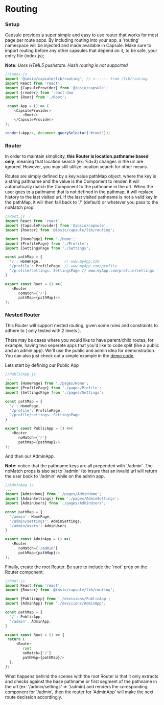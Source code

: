 
# Routing


### Setup
Capsule provides a super simple and easy to use router that works for most page per route apps. By including routing into your app, a 'routing' namespace will be injected and made available in Capsule. Make sure to import routing before any other capsules that depend on it, to be safe, your entry file (index.js);

 **Note:** *Uses HTML5 pushstate. Hash routing is not supported*

```js
//index.js
import '@iosio/capsule/lib/routing'; // <------ from /lib/routing
import React from 'react';
import {CapsuleProvider} from '@iosio/capsule';
import {render} from 'react-dom'
import {Root} from './Root';

 const App = () => (
    <CapsuleProvider>
        <Root/>
    </CapsuleProvider>
);

render(<App/>, document.querySelector('#root'));

```
### Router 

In order to maintain simplicity, **this Router is location.pathname based only**, meaning that location.search (ex: ?id=3) changes in the url are ignored. However, you may still utilize location.search for other means.

Routes are simply defined by a key:value pathMap object, where the key is a string pathname and the value is the Component to render. It will automatically match the Component to the pathname in the url. When the user goes to a pathname that is not defined in the pathmap, it will replace history to the last visited url. If the last visited pathname is not a valid key in the pathMap, it will then fall back to '/' (default) or whatever you pass to the noMatch prop.

```js
//Root.js
import React from 'react';
import {CapsuleProvider} from '@iosio/capsule';
import {Router} from '@iosio/capsule/lib/routing';

import {HomePage} from './Home';
import {ProfilePage} from './Profile';
import {SettingsPage from './Settings';

const pathMap = {
  '/': HomePage,           // www.myApp.com
  '/profile': ProfilePage, // www.myApp.com/profile
  '/profile/settings: SettingsPage // www.myApp.com/profile/settings
}

export const Root = () =>(
   <Router
      noMatch={'/'}
      pathMap={pathMap}/>
);
```

### Nested Router
This Router will support nested routing, given some rules and constraints to adhere to ( only tested with 2 levels ).

There may be cases where you would like to have parent/child routes, for example, having two seperate apps that you'd like to code split (like a public and an admin app). We'll use the public and admin idea for demonstration. 
You can also just check out a simple example in the [demo code](https://github.com/iosio/capsule/tree/master/demo/src);

Lets start by defining our Public App

```js
//PublicApp.js
...
import {HomePage} from './pages/Home';
import {ProfilePage} from './pages/Profile';
import {SettingsPage from './pages/Settings';

const pathMap = {
  '/': HomePage,                
  '/profile': ProfilePage, 
  '/profile/settings: SettingsPage
}

export const PublicApp = () =>(
   <Router
      noMatch={'/'}
      pathMap={pathMap}/>
);
```

And then our AdminApp.

**Note:** notice that the pathname keys are all prepended with '/admin'. The noMatch props is also set to '/admin' (to insure that an invalid url will return the user back to '/admin' while on the admin app.

```js
//AdminApp.js
...
import {AdminHome} from './pages/AdminHome';
import {AdminSettings} from './pages/AdminSettings';
import {AdminUsers} from './pages/AdminUsers';

const pathMap = {
  '/admin': HomePage,
  '/admin/settings': AdminSettings,
  '/admin/users': AdminUsers
}

export const AdminApp = () =>(
   <Router
      noMatch={'/admin'}
      pathMap={pathMap}/>
);
```

Finally, create the root Router. Be sure to include the 'root' prop on the Router component:

```js
//Root.js
import React from 'react';
import {Router} from '@iosio/capsule/lib/routing';

import {PublicApp} from './devisions/PublicApp';
import {AdminApp} from './devisions/AdminApp';

const pathMap = {
  '/': PublicApp,
  '/admin': AdminApp,
}

export const Root = () => {
 return (
     <Router
        root
        noMatch={'/'}
        pathMap={pathMap}/>
  );
};

```
What happens behind the scenes with the root Router is that it only extracts and checks against the base pathname or first segment of the pathname in the url (ex: '/admin/settings' => '/admin) and renders the coresponding component for '/admin', then the router for 'AdminApp' will make the next route decission accordingly. 









